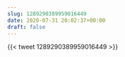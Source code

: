```yaml
---
slug: 1289290389959016449
date: 2020-07-31 20:02:37+00:00
draft: false
---
```


{{< tweet 1289290389959016449 >}}
